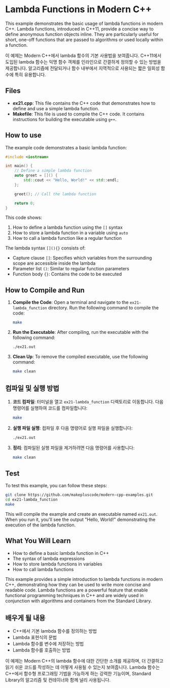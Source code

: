 # Lambda Functions in Modern C++

This example demonstrates the basic usage of lambda functions in modern C++. Lambda functions, introduced in C++11, provide a concise way to define anonymous function objects inline. They are particularly useful for short, one-off functions that are passed to algorithms or used locally within a function.

이 예제는 Modern C++에서 lambda 함수의 기본 사용법을 보여줍니다. C++11에서 도입된 lambda 함수는 익명 함수 객체를 인라인으로 간결하게 정의할 수 있는 방법을 제공합니다. 알고리즘에 전달되거나 함수 내부에서 지역적으로 사용되는 짧은 일회성 함수에 특히 유용합니다.

## Files

- **ex21.cpp**: This file contains the C++ code that demonstrates how to define and use a simple lambda function.
- **Makefile**: This file is used to compile the C++ code. It contains instructions for building the executable using `g++`.

## How to use

The example code demonstrates a basic lambda function:

```cpp
#include <iostream>

int main() {
    // Define a simple lambda function
    auto greet = []() {
        std::cout << "Hello, World!" << std::endl;
    };

    greet(); // Call the lambda function

    return 0;
}
```

This code shows:
1. How to define a lambda function using the `[]` syntax
2. How to store a lambda function in a variable using `auto`
3. How to call a lambda function like a regular function

The lambda syntax `[](){}` consists of:
- Capture clause `[]`: Specifies which variables from the surrounding scope are accessible inside the lambda
- Parameter list `()`: Similar to regular function parameters
- Function body `{}`: Contains the code to be executed

## How to Compile and Run

1. **Compile the Code**: Open a terminal and navigate to the `ex21-lambda_function` directory. Run the following command to compile the code:
   ```bash
   make
   ```

2. **Run the Executable**: After compiling, run the executable with the following command:
   ```bash
   ./ex21.out
   ```

3. **Clean Up**: To remove the compiled executable, use the following command:
   ```bash
   make clean
   ```

## 컴파일 및 실행 방법

1. **코드 컴파일**: 터미널을 열고 `ex21-lambda_function` 디렉토리로 이동합니다. 다음 명령어를 실행하여 코드를 컴파일합니다:
   ```bash
   make
   ```

2. **실행 파일 실행**: 컴파일 후 다음 명령어로 실행 파일을 실행합니다:
   ```bash
   ./ex21.out
   ```

3. **정리**: 컴파일된 실행 파일을 제거하려면 다음 명령어를 사용합니다:
   ```bash
   make clean
   ```

## Test

To test this example, you can follow these steps:

```bash
git clone https://github.com/makepluscode/modern-cpp-examples.git
cd ex21-lambda_function
make
```

This will compile the example and create an executable named `ex21.out`. When you run it, you'll see the output "Hello, World!" demonstrating the execution of the lambda function.

## What You Will Learn

- How to define a basic lambda function in C++
- The syntax of lambda expressions
- How to store lambda functions in variables
- How to call lambda functions

This example provides a simple introduction to lambda functions in modern C++, demonstrating how they can be used to write more concise and readable code. Lambda functions are a powerful feature that enable functional programming techniques in C++ and are widely used in conjunction with algorithms and containers from the Standard Library.

## 배우게 될 내용

- C++에서 기본 lambda 함수를 정의하는 방법
- Lambda 표현식의 문법
- Lambda 함수를 변수에 저장하는 방법
- Lambda 함수를 호출하는 방법

이 예제는 Modern C++의 lambda 함수에 대한 간단한 소개를 제공하며, 더 간결하고 읽기 쉬운 코드를 작성하는 데 어떻게 사용될 수 있는지 보여줍니다. Lambda 함수는 C++에서 함수형 프로그래밍 기법을 가능하게 하는 강력한 기능이며, Standard Library의 알고리즘 및 컨테이너와 함께 널리 사용됩니다.
